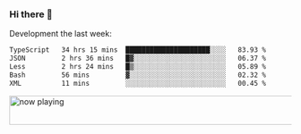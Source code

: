 ### Hi there 👋

Development the last week:
<!--START_SECTION:waka-->

```txt
TypeScript   34 hrs 15 mins  █████████████████████░░░░   83.93 %
JSON         2 hrs 36 mins   █▓░░░░░░░░░░░░░░░░░░░░░░░   06.37 %
Less         2 hrs 24 mins   █▒░░░░░░░░░░░░░░░░░░░░░░░   05.89 %
Bash         56 mins         ▓░░░░░░░░░░░░░░░░░░░░░░░░   02.32 %
XML          11 mins         ░░░░░░░░░░░░░░░░░░░░░░░░░   00.45 %
```

<!--END_SECTION:waka-->

<!--
**JASONPANGGO/jasonpanggo** is a ✨ _special_ ✨ repository because its `README.md` (this file) appears on your GitHub profile.

Here are some ideas to get you started:

- 🔭 I’m currently working on ...
- 🌱 I’m currently learning ...
- 👯 I’m looking to collaborate on ...
- 🤔 I’m looking for help with ...
- 💬 Ask me about ...
- 📫 How to reach me: ...
- 😄 Pronouns: ...
- ⚡ Fun fact: ...
-->

<a href="https://volt.fm/user/q8yd9e79csfr57rt" target="_blank"><img src="https://spotify-badge-egoist.vercel.app/api/now-playing" width="540" height="52" alt="now playing"></a>
